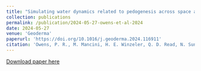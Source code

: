 ```yaml
---
title: "Simulating water dynamics related to pedogenesis across space and time: implications for four-dimensional digital soil mapping"
collection: publications
permalink: /publication/2024-05-27-owens-et-al-2024
date: 2024-05-27
venue: 'Geoderma'
paperurl: 'https://doi.org/10.1016/j.geoderma.2024.116911'
citation: 'Owens, P. R., M. Mancini, H. E. Winzeler, Q. D. Read, N. Sun, J. Blackstock, and Z. Libohova. 2024. Simulating water dynamics related to pedogenesis across space and time: implications for four-dimensional digital soil mapping. Geoderma 447: 116911. DOI: 10.1016/j.geoderma.2024.116911.'
---
```

[Download paper here](https://doi.org/10.1016/j.geoderma.2024.116911)
